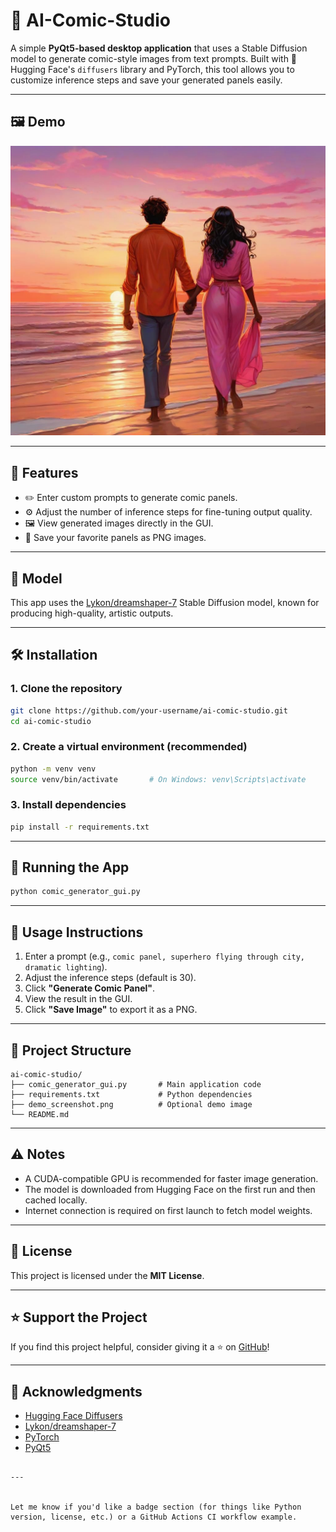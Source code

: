 
# 🎨 AI-Comic-Studio

A simple **PyQt5-based desktop application** that uses a Stable Diffusion model to generate comic-style images from text prompts. Built with 🤗 Hugging Face's `diffusers` library and PyTorch, this tool allows you to customize inference steps and save your generated panels easily.

---

## 🖼️ Demo

![demo](test.jpg) <!-- Optional: Add a screenshot -->

---

## 🚀 Features

- ✏️ Enter custom prompts to generate comic panels.
- ⚙️ Adjust the number of inference steps for fine-tuning output quality.
- 🖼️ View generated images directly in the GUI.
- 💾 Save your favorite panels as PNG images.

---

## 🧠 Model

This app uses the [Lykon/dreamshaper-7](https://huggingface.co/Lykon/dreamshaper-7) Stable Diffusion model, known for producing high-quality, artistic outputs.

---

## 🛠️ Installation

### 1. Clone the repository

```bash
git clone https://github.com/your-username/ai-comic-studio.git
cd ai-comic-studio
````

### 2. Create a virtual environment (recommended)

```bash
python -m venv venv
source venv/bin/activate       # On Windows: venv\Scripts\activate
```

### 3. Install dependencies

```bash
pip install -r requirements.txt
```

---

## 🧪 Running the App

```bash
python comic_generator_gui.py
```

---

## 📝 Usage Instructions

1. Enter a prompt (e.g., `comic panel, superhero flying through city, dramatic lighting`).
2. Adjust the inference steps (default is 30).
3. Click **"Generate Comic Panel"**.
4. View the result in the GUI.
5. Click **"Save Image"** to export it as a PNG.

---

## 📂 Project Structure

```
ai-comic-studio/
├── comic_generator_gui.py       # Main application code
├── requirements.txt             # Python dependencies
├── demo_screenshot.png          # Optional demo image
└── README.md
```

---

## ⚠️ Notes

* A CUDA-compatible GPU is recommended for faster image generation.
* The model is downloaded from Hugging Face on the first run and then cached locally.
* Internet connection is required on first launch to fetch model weights.

---

## 📃 License

This project is licensed under the **MIT License**.

---

## ⭐️ Support the Project

If you find this project helpful, consider giving it a ⭐️ on [GitHub](https://github.com/your-username/ai-comic-studio)!

---

## 🙌 Acknowledgments

* [Hugging Face Diffusers](https://github.com/huggingface/diffusers)
* [Lykon/dreamshaper-7](https://huggingface.co/Lykon/dreamshaper-7)
* [PyTorch](https://pytorch.org/)
* [PyQt5](https://riverbankcomputing.com/software/pyqt/intro)

```

---


Let me know if you'd like a badge section (for things like Python version, license, etc.) or a GitHub Actions CI workflow example.
```
